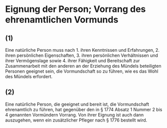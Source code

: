 # Eignung der Person; Vorrang des ehrenamtlichen Vormunds



## (1)

 Eine natürliche Person muss nach  1.
 ihren Kenntnissen und Erfahrungen,
 2.
 ihren persönlichen Eigenschaften,
 3.
 ihren persönlichen Verhältnissen und ihrer Vermögenslage sowie
 4.
 ihrer Fähigkeit und Bereitschaft zur Zusammenarbeit mit den anderen an der Erziehung des Mündels beteiligten Personen
geeignet sein, die Vormundschaft so zu führen, wie es das Wohl des Mündels erfordert.

## (2)

 Eine natürliche Person, die geeignet und bereit ist, die Vormundschaft ehrenamtlich zu führen, hat gegenüber den in § 1774 Absatz 1 Nummer 2 bis 4 genannten Vormündern Vorrang. Von ihrer Eignung ist auch dann auszugehen, wenn ein zusätzlicher Pfleger nach § 1776 bestellt wird. 

